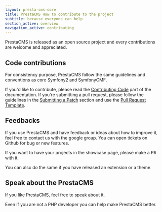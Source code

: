 ```yaml
---
layout: presta-cms-core
title: PrestaCMS How to contribute to the project
subtitle: because everyone can help
section_active: overview
navigation_active: contributing
---
```


PrestaCMS is released as an open source project and every contributions are welcome and appreciated.

## Code contributions

For consistency purpose, PrestaCMS follow the same guidelines and conventions as core Symfony2 and SymfonyCMF.

If you'd like to contribute, please read the [Contributing Code][1] part of the documentation.
If you're submitting a pull request, please follow the guidelines in the [Submitting a Patch][2] section
and use the [Pull Request Template][3].

## Feedbacks

If you use PrestaCMS and have feedback or ideas about how to improve it, feel free to contact us with the google group.
You can open tickets on Github for bug or new features.

If you want to have your projects in the showcase page, please make a PR with it.

You can also do the same if you have released an extension or a theme.

## Speak about the PrestaCMS

If you like PrestaCMS, feel free to speak about it.

Even if you are not a PHP developer you can help make PrestaCMS better.


[1]: http://symfony.com/doc/current/contributing/code/index.html
[2]: http://symfony.com/doc/current/contributing/code/patches.html#check-list
[3]: http://symfony.com/doc/current/contributing/code/patches.html#make-a-pull-request
